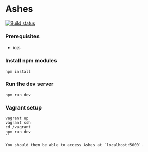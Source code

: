 # Ashes

[![Build status](https://badge.buildkite.com/68cb05a9ec22487b81ecc2ab3befcd42c7648b78416a65e708.svg)](https://buildkite.com/foxcommerce/ashes)

### Prerequisites

* iojs

### Install npm modules

```
npm install
```

### Run the dev server
```
npm run dev
```

### Vagrant setup
```
vagrant up
vagrant ssh
cd /vagrant
npm run dev
``

You should then be able to access Ashes at `localhost:5000`.
